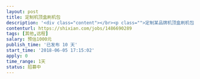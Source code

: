 ```yaml
---                
layout: post       
title: 定制机顶盒刷机包           
description: '<div class="content"></br><p class="">定制某品牌机顶盒刷机包，要求：</br><br/>1、制作完成update.zip刷机包，并能够正确刷入机顶盒；</br><br/>2、恢复出厂设置后，预置的软件能够正常安装恢复；</br><br/>3、提供定制教程；</br><br/>4、代朋友发布；</br><br/>5、凑够100字</p></br></div>'     
contenturl: https://shixian.com/jobs/1486690289      
tags: [其他,远程]            
salary: 预估1000元          
publish_time: '已发布 10 天'         
start_time: '2018-06-05 17:15:02'           
apply: 0                   
time_range: 1天              
status: 招募中                  
---                 
```

